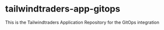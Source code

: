 # tailwindtraders-app-gitops
This is the Tailwindtraders Application Repository for the GitOps integration
